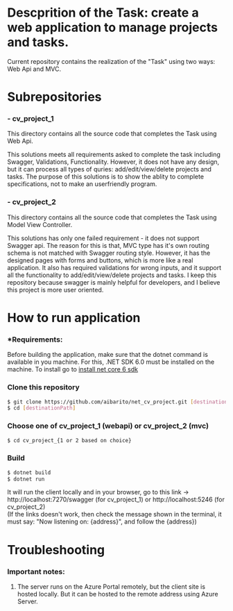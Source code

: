 # Descprition of the Task: create a web application to manage projects and tasks.
Current repository contains the realization of the "Task" using two ways: Web Api and MVC.

# Subrepositories

### - cv_project_1
This directory contains all the source code that completes the Task using Web Api. 

This solutions meets all requirements asked to complete the task including Swagger, Validations, Functionality. However, it does not have any design, but it can process all types of quries: add/edit/view/delete projects and tasks. The purpose of this solutions is to show the ablity to complete specifications, not to make an userfriendly program.

### - cv_project_2
This directory contains all the source code that completes the Task using Model View Controller. 

This solutions has only one failed requirement - it does not support Swagger api. The reason for this is that, MVC type has it's own routing schema is not matched with Swagger routing style. However, it has the designed pages with forms and buttons, which is more like a real application. It also has required validations for wrong inputs, and it support all the functionality to add/edit/view/delete projects and tasks. I keep this repository because swagger is mainly helpful for developers, and I believe this project is more user oriented.

# How to run application

### *Requirements:
Before building the application, make sure that the dotnet command is available in you machine. For this, .NET SDK 6.0 must be installed on the machine. To install go to [install net core 6 sdk](https://dotnet.microsoft.com/en-us/download/dotnet/6.0)

### Clone this repository
```bash
$ git clone https://github.com/aibarito/net_cv_project.git [destinationPath]
$ cd [destinationPath]
```
### Choose one of cv_project_1 (webapi) or cv_project_2 (mvc)
```bash
$ cd cv_project_{1 or 2 based on choice}
```
### Build
```bash
$ dotnet build
$ dotnet run
```
It will run the client locally and in your browser, go to this link -> http://localhost:7270/swagger (for cv_project_1) or http://localhost:5246 (for cv_project_2)
\
(If the links doesn't work, then check the message shown in the terminal, it must say: "Now listening on: {address}", and follow the {address})
# Troubleshooting

### Important notes:
1) The server runs on the Azure Portal remotely, but the client site is hosted locally. But it can be hosted to the remote address using Azure Server.


